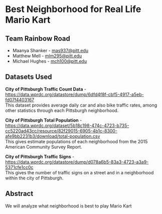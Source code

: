 # Best Neighborhood for Real Life Mario Kart

## Team Rainbow Road
- Maanya Shanker - mas937@pitt.edu
- Matthew Mell - mlm295@pitt.edu
- Michael Hughes - mch100@pitt.edu

## Datasets Used
**City of Pittsburgh Traffic Count Data** - https://data.wprdc.org/datastore/dump/6dfd4f8f-cbf5-4917-a5eb-fd07f4403167  
This dataset provides average daily car and also bike traffic rates, among other statistics through each Pittsburgh neighborhood.  

**City of Pittsburgh Total Population** - https://data.wprdc.org/dataset/5b18c198-474c-4723-b735-cc5220ad43cc/resource/82f29015-6905-4b1c-8300-afe9bb2231b3/download/total-population.csv  
This gives estimate populations of each neighborhood from the 2015 American Community Survey Report.  

**City of Pittsburgh Traffic Signs** - https://data.wprdc.org/datastore/dump/d078a6b5-83a3-4723-a3a9-5371cfe1cc0c  
This gives the number of traffic signs on a street and in a neighborhood within the city of Pittsburgh.

## Abstract
We will analyze what neighborhood is best to play Mario Kart
